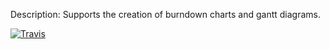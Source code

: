 Description: Supports the creation of burndown charts and gantt diagrams.

[![Travis](https://travis-ci.org/dankelley/plan)](https://travis-ci.org/dankelley/plan)

